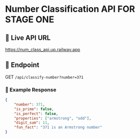 # Number Classification API FOR STAGE ONE 

## 🚀 Live API URL
https://num_class_api.up.railway.app

## 📌 Endpoint
GET `/api/classify-number?number=371`

### 📌 Example Response
```json
{
    "number": 371,
    "is_prime": false,
    "is_perfect": false,
    "properties": ["armstrong", "odd"],
    "digit_sum": 11,
    "fun_fact": "371 is an Armstrong number"
}

